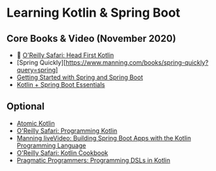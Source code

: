 # Learning Kotlin & Spring Boot

## Core Books & Video (November 2020)
- 🚧 [O'Reilly Safari: Head First Kotlin](https://learning.oreilly.com/library/view/head-first-kotlin/9781491996683/)
- [Spring Quickly][https://www.manning.com/books/spring-quickly?query=spring]
- [Getting Started with Spring and Spring Boot](https://learning.oreilly.com/live-training/courses/getting-started-with-spring-and-spring-boot/0636920277156/)
- [Kotlin + Spring Boot Essentials](https://learning.oreilly.com/live-training/courses/kotlin-spring-boot-essentials/0636920463443/)

## Optional
- [Atomic Kotlin](https://www.atomickotlin.com/atomickotlin/)
- [O'Reilly Safari: Programming Kotlin](https://learning.oreilly.com/library/view/programming-kotlin/9781680507287/f_0004.xhtml)
- [Manning liveVideo: Building Spring Boot Apps with the Kotlin Programming Language](https://livevideo.manning.com/module/81_1_1/building-spring-boot-applications-with-the-kotlin-programming-language/introduction/introduction?)
- [O'Reilly Safari: Kotlin Cookbook](https://learning.oreilly.com/library/view/kotlin-cookbook/9781492046660/)
- [Pragmatic Programmers: Programming DSLs in Kotlin](https://pragprog.com/titles/vsdsl/programming-dsls-in-kotlin/)

